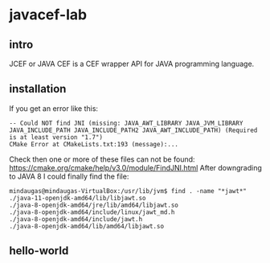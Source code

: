 # javacef-lab

## intro
JCEF or JAVA CEF is a CEF wrapper API for JAVA programming language.

## installation

If you get an error like this:
```
-- Could NOT find JNI (missing: JAVA_AWT_LIBRARY JAVA_JVM_LIBRARY JAVA_INCLUDE_PATH JAVA_INCLUDE_PATH2 JAVA_AWT_INCLUDE_PATH) (Required is at least version "1.7")
CMake Error at CMakeLists.txt:193 (message):...
```
Check then one or more of these files can not be found: https://cmake.org/cmake/help/v3.0/module/FindJNI.html
After downgrading to JAVA 8 I could finally find the file:
```
mindaugas@mindaugas-VirtualBox:/usr/lib/jvm$ find . -name "*jawt*"
./java-11-openjdk-amd64/lib/libjawt.so
./java-8-openjdk-amd64/jre/lib/amd64/libjawt.so
./java-8-openjdk-amd64/include/linux/jawt_md.h
./java-8-openjdk-amd64/include/jawt.h
./java-8-openjdk-amd64/lib/amd64/libjawt.so
```


## hello-world
